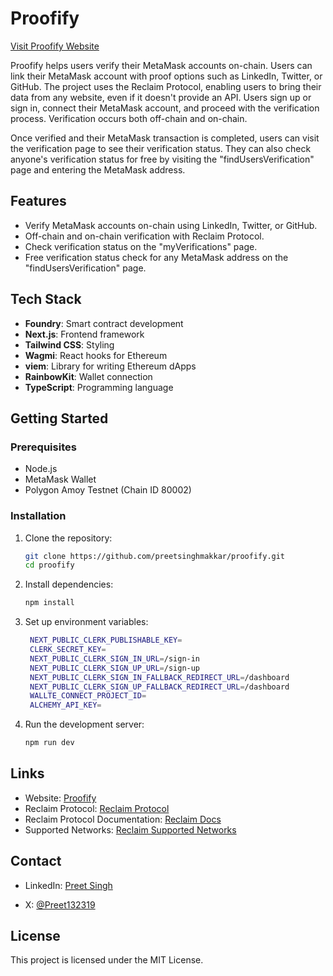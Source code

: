 # Proofify

[Visit Proofify Website](https://proofify.vercel.app/)

Proofify helps users verify their MetaMask accounts on-chain. Users can link their MetaMask account with proof options such as LinkedIn, Twitter, or GitHub. The project uses the Reclaim Protocol, enabling users to bring their data from any website, even if it doesn't provide an API. Users sign up or sign in, connect their MetaMask account, and proceed with the verification process. Verification occurs both off-chain and on-chain.

Once verified and their MetaMask transaction is completed, users can visit the verification page to see their verification status. They can also check anyone's verification status for free by visiting the "findUsersVerification" page and entering the MetaMask address.

## Features

- Verify MetaMask accounts on-chain using LinkedIn, Twitter, or GitHub.
- Off-chain and on-chain verification with Reclaim Protocol.
- Check verification status on the "myVerifications" page.
- Free verification status check for any MetaMask address on the "findUsersVerification" page.

## Tech Stack

- **Foundry**: Smart contract development
- **Next.js**: Frontend framework
- **Tailwind CSS**: Styling
- **Wagmi**: React hooks for Ethereum
- **viem**: Library for writing Ethereum dApps
- **RainbowKit**: Wallet connection
- **TypeScript**: Programming language

## Getting Started

### Prerequisites

- Node.js
- MetaMask Wallet
- Polygon Amoy Testnet (Chain ID 80002)

### Installation

1. Clone the repository:

   ```bash
   git clone https://github.com/preetsinghmakkar/proofify.git
   cd proofify
   ```

2. Install dependencies:

   ```bash
   npm install
   ```

3. Set up environment variables:

   ```bash
    NEXT_PUBLIC_CLERK_PUBLISHABLE_KEY=
    CLERK_SECRET_KEY=
    NEXT_PUBLIC_CLERK_SIGN_IN_URL=/sign-in
    NEXT_PUBLIC_CLERK_SIGN_UP_URL=/sign-up
    NEXT_PUBLIC_CLERK_SIGN_IN_FALLBACK_REDIRECT_URL=/dashboard
    NEXT_PUBLIC_CLERK_SIGN_UP_FALLBACK_REDIRECT_URL=/dashboard
    WALLTE_CONNECT_PROJECT_ID=
    ALCHEMY_API_KEY=
   ```

4. Run the development server:

   ```bash
   npm run dev
   ```

## Links

- Website: [Proofify](https://proofify.vercel.app/)
- Reclaim Protocol: [Reclaim Protocol](https://www.reclaimprotocol.org/)
- Reclaim Protocol Documentation: [Reclaim Docs](https://docs.reclaimprotocol.org/)
- Supported Networks: [Reclaim Supported Networks](https://docs.reclaimprotocol.org/solidity/supported-networks)

## Contact

- LinkedIn: [Preet Singh](https://www.linkedin.com/in/preet-singh-a65967302/)

- X: [@Preet132319](https://x.com/Preet132319)

## License

This project is licensed under the MIT License.
